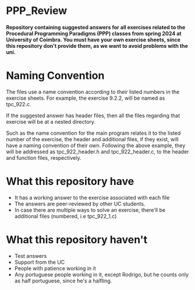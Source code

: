 # PPP_Review

#### Repository containing suggested answers for all exercises related to the Procedural Programming Paradigms (PPP) classes from spring 2024 at University of Coimbra. You must have your own exercise sheets, since this repository don't provide them, as we want to avoid problems with the uni.

# Naming Convention

The files use a name convention according to their listed numbers in the exercise sheets. For example, the exercise 9.2.2, will be named as tpc_922.c. 

If the suggested answer has header files, then all the files regarding that exercise will be at a nested directory. 

Such as the name convention for the main program relates it to the listed number of the exercise, the header and additional files, if they exist, will have a naming convention of their own. Following the above example, they will be addressed as tpc_922_header.h and tpc_922_header.c, to the header and function files, respectively.

# What this repository have

* It has a working answer to the exercise associated with each file
* The answers are peer-reviewed by other UC students.
* In case there are multiple ways to solve an exercise, there'll be additional files (numbered, i.e tpc_922_1.c)

# What this repository haven't

* Test answers
* Support from the UC
* People with patience working in it
* Any portuguese people working in it, except Rodrigo, but he counts only as half portuguese, since he's a halfling.




